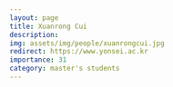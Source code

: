 ```yaml
---
layout: page
title: Xuanrong Cui
description:
img: assets/img/people/xuanrongcui.jpg
redirect: https://www.yonsei.ac.kr
importance: 31
category: master's students
---
```


